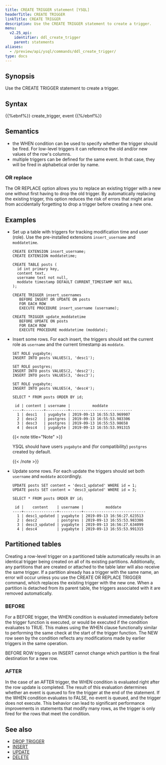 ```yaml
---
title: CREATE TRIGGER statement [YSQL]
headerTitle: CREATE TRIGGER
linkTitle: CREATE TRIGGER
description: Use the CREATE TRIGGER statement to create a trigger.
menu:
  v2.25_api:
    identifier: ddl_create_trigger
    parent: statements
aliases:
  - /preview/api/ysql/commands/ddl_create_trigger/
type: docs
---
```


## Synopsis

Use the CREATE TRIGGER statement to create a trigger.

## Syntax

{{%ebnf%}}
  create_trigger,
  event
{{%/ebnf%}}

## Semantics

- the WHEN condition can be used to specify whether the trigger should be fired. For low-level triggers it can reference the old and/or new values of the row's columns.
- multiple triggers can be defined for the same event. In that case, they will be fired in alphabetical order by name.

### OR replace

The OR REPLACE option allows you to replace an existing trigger with a new one without first having to drop the old trigger. By automatically replacing the existing trigger, this option reduces the risk of errors that might arise from accidentally forgetting to drop a trigger before creating a new one.

## Examples

- Set up a table with triggers for tracking modification time and user (role).
    Use the pre-installed extensions `insert_username` and `moddatetime`.

    ```plpgsql
    CREATE EXTENSION insert_username;
    CREATE EXTENSION moddatetime;

    CREATE TABLE posts (
      id int primary key,
      content text,
      username text not null,
      moddate timestamp DEFAULT CURRENT_TIMESTAMP NOT NULL
    );

    CREATE TRIGGER insert_usernames
       BEFORE INSERT OR UPDATE ON posts
       FOR EACH ROW
       EXECUTE PROCEDURE insert_username (username);

    CREATE TRIGGER update_moddatetime
       BEFORE UPDATE ON posts
       FOR EACH ROW
       EXECUTE PROCEDURE moddatetime (moddate);
    ```

- Insert some rows.
    For each insert, the triggers should set the current role as `username` and the current timestamp as `moddate`.

    ```plpgsql
    SET ROLE yugabyte;
    INSERT INTO posts VALUES(1, 'desc1');

    SET ROLE postgres;
    INSERT INTO posts VALUES(2, 'desc2');
    INSERT INTO posts VALUES(3, 'desc3');

    SET ROLE yugabyte;
    INSERT INTO posts VALUES(4, 'desc4');

    SELECT * FROM posts ORDER BY id;
    ```

    ```output
     id | content | username |          moddate
    ----+---------+----------+----------------------------
      1 | desc1   | yugabyte | 2019-09-13 16:55:53.969907
      2 | desc2   | postgres | 2019-09-13 16:55:53.983306
      3 | desc3   | postgres | 2019-09-13 16:55:53.98658
      4 | desc4   | yugabyte | 2019-09-13 16:55:53.991315
    ```

  {{< note title="Note" >}}

  YSQL should have users `yugabyte` and (for compatibility) `postgres` created by default.

  {{< /note >}}

- Update some rows.
    For each update the triggers should set both `username`  and `moddate` accordingly.

    ```plpgsql
    UPDATE posts SET content = 'desc1_updated' WHERE id = 1;
    UPDATE posts SET content = 'desc3_updated' WHERE id = 3;

    SELECT * FROM posts ORDER BY id;
    ```

    ```caddyfile
     id |    content    | username |          moddate
    ----+---------------+----------+----------------------------
      1 | desc1_updated | yugabyte | 2019-09-13 16:56:27.623513
      2 | desc2         | postgres | 2019-09-13 16:55:53.983306
      3 | desc3_updated | yugabyte | 2019-09-13 16:56:27.634099
      4 | desc4         | yugabyte | 2019-09-13 16:55:53.991315
    ```

## Partitioned tables

Creating a row-level trigger on a partitioned table automatically results in an identical trigger being created on all of its existing partitions. Additionally, any partitions that are created or attached to the table later will also receive the same trigger. If a partition already has a trigger with the same name, an error will occur unless you use the CREATE OR REPLACE TRIGGER command, which replaces the existing trigger with the new one. When a partition is detached from its parent table, the triggers associated with it are removed automatically.

### BEFORE

For a BEFORE trigger, the WHEN condition is evaluated immediately before the trigger function is executed, or would be executed if the condition evaluates to TRUE. This makes using the WHEN clause functionally similar to performing the same check at the start of the trigger function. The NEW row seen by the condition reflects any modifications made by earlier triggers in the same operation.

BEFORE ROW triggers on INSERT cannot change which partition is the final destination for a new row.

### AFTER

In the case of an AFTER trigger, the WHEN condition is evaluated right after the row update is completed. The result of this evaluation determines whether an event is queued to fire the trigger at the end of the statement. If the WHEN condition evaluates to FALSE, no event is queued, and the trigger does not execute. This behavior can lead to significant performance improvements in statements that modify many rows, as the trigger is only fired for the rows that meet the condition.

## See also

- [DROP TRIGGER](../ddl_drop_trigger/)
- [INSERT](../dml_insert/)
- [UPDATE](../dml_update/)
- [DELETE](../dml_delete/)
